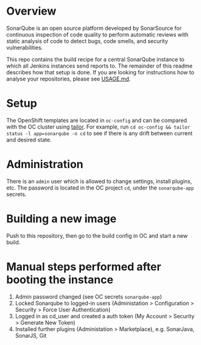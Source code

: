 # Overview

SonarQube is an open source platform developed by SonarSource for continuous inspection of code quality to perform automatic reviews with static analysis of code to detect bugs, code smells, and security vulnerabilities.

This repo contains the build recipe for a central SonarQube instance to which all Jenkins instances send reports to. The remainder of this readme describes how that setup is done.
If you are looking for instructions how to analyse your repositories, please see [USAGE.md](https://github.com/opendevstack/ods-core/blob/master/USAGE.md).

# Setup

The OpenShift templates are located in `oc-config` and can be compared with the OC cluster using [tailor](https://github.com/opendevstack/tailor). For example, run `cd oc-config && tailor status -l app=sonarqube -n cd` to see if there is any drift between current and desired state.

# Administration

There is an `admin` user which is allowed to change settings, install plugins, etc. The password is located in the OC project `cd`, under the `sonarqube-app` secrets.

# Building a new image

Push to this repository, then go to the build config in OC and start a new build.

# Manual steps performed after booting the instance

1. Admin password changed (see OC secrets `sonarqube-app`)
2. Locked Sonarqube to logged-in users (Administation > Configuration > Security > Force User Authentication)
3. Logged in as cd_user and created a auth token (My Account > Security > Generate New Token)
4. Installed further plugins (Administation > Marketplace), e.g. SonarJava, SonarJS, Git
